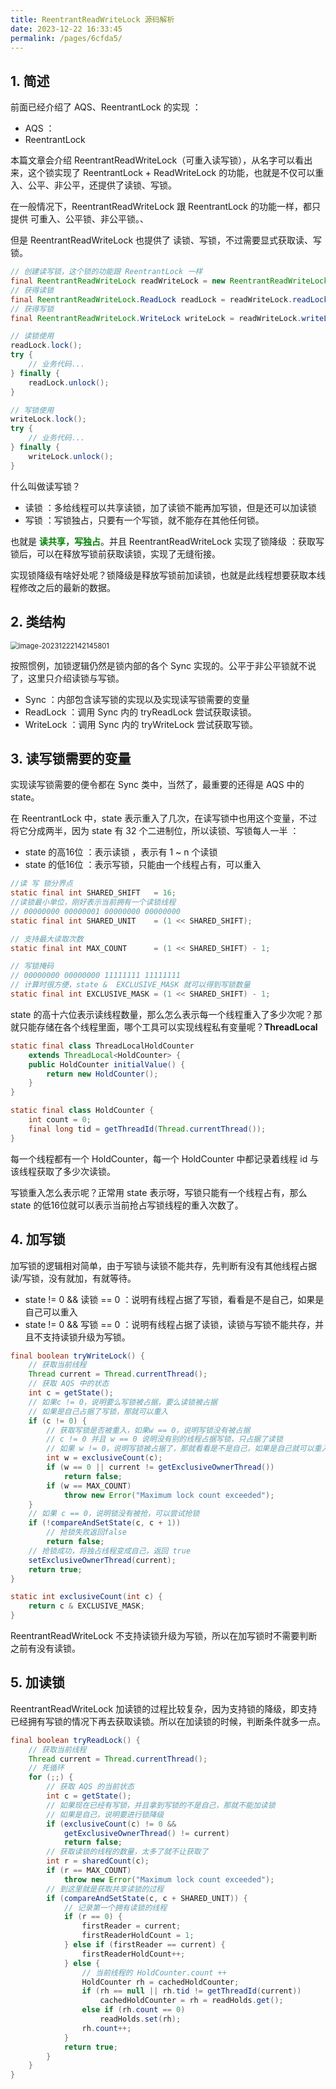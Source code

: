 ```yaml
---
title: ReentrantReadWriteLock 源码解析
date: 2023-12-22 16:33:45
permalink: /pages/6cfda5/
---
```

## 1. 简述

前面已经介绍了 AQS、ReentrantLock 的实现 ：

- AQS ：
- ReentrantLock

本篇文章会介绍 ReentrantReadWriteLock（可重入读写锁），从名字可以看出来，这个锁实现了 ReentrantLock + ReadWriteLock 的功能，也就是不仅可以重入、公平、非公平，还提供了读锁、写锁。

在一般情况下，ReentrantReadWriteLock 跟 ReentrantLock 的功能一样，都只提供 可重入、公平锁、非公平锁。、

但是 ReentrantReadWriteLock 也提供了 读锁、写锁，不过需要显式获取读、写锁。

```java
// 创建读写锁，这个锁的功能跟 ReentrantLock 一样
final ReentrantReadWriteLock readWriteLock = new ReentrantReadWriteLock();
// 获得读锁
final ReentrantReadWriteLock.ReadLock readLock = readWriteLock.readLock();
// 获得写锁
final ReentrantReadWriteLock.WriteLock writeLock = readWriteLock.writeLock();

// 读锁使用
readLock.lock();
try {
    // 业务代码...
} finally {
    readLock.unlock();
}

// 写锁使用
writeLock.lock();
try {
    // 业务代码...
} finally {
    writeLock.unlock();
}
```

什么叫做读写锁？

- 读锁 ：多给线程可以共享读锁，加了读锁不能再加写锁，但是还可以加读锁
- 写锁 ：写锁独占，只要有一个写锁，就不能存在其他任何锁。

也就是 <font color=green>**读共享，写独占**</font>。并且 ReentrantReadWriteLock 实现了锁降级 ：获取写锁后，可以在释放写锁前获取读锁，实现了无缝衔接。

实现锁降级有啥好处呢？锁降级是释放写锁前加读锁，也就是此线程想要获取本线程修改之后的最新的数据。



## 2. 类结构

<img src="https://typorehwf.oss-cn-chengdu.aliyuncs.com/image-20231222142145801.png" alt="image-20231222142145801" style="zoom:80%;" />

按照惯例，加锁逻辑仍然是锁内部的各个 Sync 实现的。公平于非公平锁就不说了，这里只介绍读锁与写锁。

- Sync ：内部包含读写锁的实现以及实现读写锁需要的变量
- ReadLock ：调用 Sync 内的 tryReadLock 尝试获取读锁。
- WriteLock ：调用 Sync 内的 tryWriteLock 尝试获取写锁。

## 3. 读写锁需要的变量

实现读写锁需要的便令都在 Sync 类中，当然了，最重要的还得是 AQS 中的 state。

在 ReentrantLock 中，state 表示重入了几次，在读写锁中也用这个变量，不过将它分成两半，因为 state 有 32 个二进制位，所以读锁、写锁每人一半 ：

- state 的高16位 ：表示读锁 ，表示有 1 ~ n 个读锁
- state 的低16位 ：表示写锁，只能由一个线程占有，可以重入

```java
//读 写 锁分界点
static final int SHARED_SHIFT   = 16;
//读锁最小单位，刚好表示当前拥有一个读锁线程
// 00000000 00000001 00000000 00000000
static final int SHARED_UNIT    = (1 << SHARED_SHIFT);

// 支持最大读取次数
static final int MAX_COUNT      = (1 << SHARED_SHIFT) - 1;

// 写锁掩码
// 00000000 00000000 11111111 11111111
// 计算时很方便，state &  EXCLUSIVE_MASK 就可以得到写锁数量
static final int EXCLUSIVE_MASK = (1 << SHARED_SHIFT) - 1;
```

state 的高十六位表示读线程数量，那么怎么表示每一个线程重入了多少次呢？那就只能存储在各个线程里面，哪个工具可以实现线程私有变量呢？**ThreadLocal**

```java
static final class ThreadLocalHoldCounter
    extends ThreadLocal<HoldCounter> {
    public HoldCounter initialValue() {
        return new HoldCounter();
    }
}

static final class HoldCounter {
    int count = 0;
    final long tid = getThreadId(Thread.currentThread());
}
```

每一个线程都有一个 HoldCounter，每一个 HoldCounter 中都记录着线程 id 与 该线程获取了多少次读锁。

写锁重入怎么表示呢？正常用 state 表示呀，写锁只能有一个线程占有，那么 state 的低16位就可以表示当前抢占写锁线程的重入次数了。

## 4. 加写锁

加写锁的逻辑相对简单，由于写锁与读锁不能共存，先判断有没有其他线程占据 读/写锁，没有就加，有就等待。

- state != 0 && 读锁 == 0 ：说明有线程占据了写锁，看看是不是自己，如果是自己可以重入
- state != 0 && 写锁 == 0 ：说明有线程占据了读锁，读锁与写锁不能共存，并且不支持读锁升级为写锁。

```java
final boolean tryWriteLock() {
    // 获取当前线程
    Thread current = Thread.currentThread();
    // 获取 AQS 中的状态
    int c = getState();
    // 如果c != 0，说明要么写锁被占据，要么读锁被占据
    // 如果是自己占据了写锁，那就可以重入
    if (c != 0) {
        // 获取写锁是否被重入，如果w == 0，说明写锁没有被占据
        // c != 0 并且 w == 0 说明没有别的线程占据写锁，只占据了读锁
        // 如果 w != 0，说明写锁被占据了，那就看看是不是自己，如果是自己就可以重入
        int w = exclusiveCount(c);
        if (w == 0 || current != getExclusiveOwnerThread())
            return false;
        if (w == MAX_COUNT)
            throw new Error("Maximum lock count exceeded");
    }
    // 如果 c == 0，说明锁没有被抢，可以尝试抢锁
    if (!compareAndSetState(c, c + 1))
        // 抢锁失败返回false
        return false;
    // 抢锁成功，将独占线程变成自己，返回 true
    setExclusiveOwnerThread(current);
    return true;
}

static int exclusiveCount(int c) { 
    return c & EXCLUSIVE_MASK; 
}
```

ReentrantReadWriteLock 不支持读锁升级为写锁，所以在加写锁时不需要判断之前有没有读锁。

## 5. 加读锁

ReentrantReadWriteLock 加读锁的过程比较复杂，因为支持锁的降级，即支持已经拥有写锁的情况下再去获取读锁。所以在加读锁的时候，判断条件就多一点。

```java
final boolean tryReadLock() {
    // 获取当前线程
    Thread current = Thread.currentThread();
    // 死循环
    for (;;) {
        // 获取 AQS 的当前状态
        int c = getState();
        // 如果现在已经有写锁，并且拿到写锁的不是自己，那就不能加读锁
        // 如果是自己，说明要进行锁降级
        if (exclusiveCount(c) != 0 &&
            getExclusiveOwnerThread() != current)
            return false;
        // 获取读锁的线程的数量，太多了就不让获取了
        int r = sharedCount(c);
        if (r == MAX_COUNT)
            throw new Error("Maximum lock count exceeded");
        // 到这里就是获取共享读锁的过程
        if (compareAndSetState(c, c + SHARED_UNIT)) {
            // 记录第一个拥有读锁的线程
            if (r == 0) {
                firstReader = current;
                firstReaderHoldCount = 1;
            } else if (firstReader == current) {
                firstReaderHoldCount++;
            } else {
                // 当前线程的 HoldCounter.count ++ 
                HoldCounter rh = cachedHoldCounter;
                if (rh == null || rh.tid != getThreadId(current))
                    cachedHoldCounter = rh = readHolds.get();
                else if (rh.count == 0)
                    readHolds.set(rh);
                rh.count++;
            }
            return true;
        }
    }
}
```





